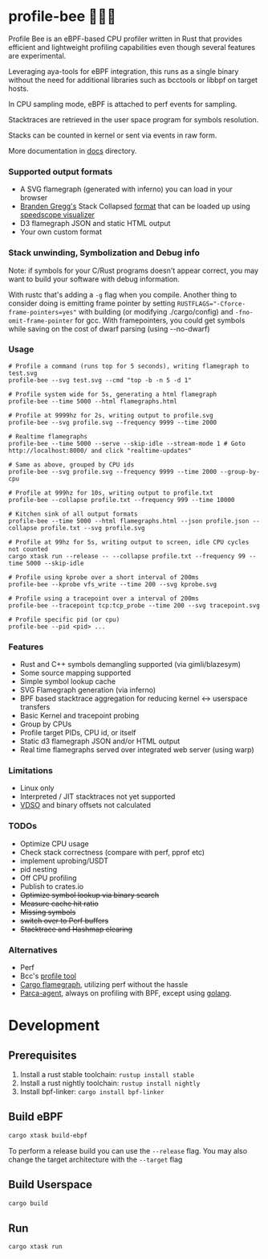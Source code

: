  # profile-bee 🐝🦀🔥

Profile Bee is an eBPF-based CPU profiler written in Rust that provides efficient and lightweight profiling capabilities even though several features are experimental.

Leveraging aya-tools for eBPF integration, this runs as a single binary without the need for
additional libraries such as bcctools or libbpf on target hosts.

In CPU sampling mode, eBPF is attached to perf events for sampling.

Stacktraces are retrieved in the user space program for symbols resolution.

Stacks can be counted in kernel or sent via events in raw form.

More documentation in [docs](docs) directory.

### Supported output formats
- A SVG flamegraph (generated with inferno) you can load in your browser
- [Branden Gregg's](https://www.brendangregg.com/FlameGraphs/cpuflamegraphs.html) Stack Collapsed [format](https://github.com/BrendanGregg/flamegraph#2-fold-stacks) that can be loaded up using [speedscope visualizer](https://www.speedscope.app/)
- D3 flamegraph JSON and static HTML output
- Your own custom format

### Stack unwinding, Symbolization and Debug info

Note: if symbols for your C/Rust programs doesn't appear correct, you may want to build your software with debug information.

With rustc that's adding a `-g` flag when you compile. Another thing to consider doing is emitting frame pointer by setting `RUSTFLAGS="-Cforce-frame-pointers=yes"` with building (or modifying ./cargo/config)
and `-fno-omit-frame-pointer` for gcc. With framepointers, you could get symbols while saving on the cost of dwarf parsing (using --no-dwarf)

### Usage

```
# Profile a command (runs top for 5 seconds), writing flamegraph to test.svg
profile-bee --svg test.svg --cmd "top -b -n 5 -d 1"

# Profile system wide for 5s, generating a html flamegraph
profile-bee --time 5000 --html flamegraphs.html

# Profile at 9999hz for 2s, writing output to profile.svg
profile-bee --svg profile.svg --frequency 9999 --time 2000

# Realtime flamegraphs
profile-bee --time 5000 --serve --skip-idle --stream-mode 1 # Goto http://localhost:8000/ and click "realtime-updates"

# Same as above, grouped by CPU ids
profile-bee --svg profile.svg --frequency 9999 --time 2000 --group-by-cpu

# Profile at 999hz for 10s, writing output to profile.txt
profile-bee --collapse profile.txt --frequency 999 --time 10000

# Kitchen sink of all output formats
profile-bee --time 5000 --html flamegraphs.html --json profile.json --collapse profile.txt --svg profile.svg

# Profile at 99hz for 5s, writing output to screen, idle CPU cycles not counted
cargo xtask run --release -- --collapse profile.txt --frequency 99 --time 5000 --skip-idle

# Profile using kprobe over a short interval of 200ms
profile-bee --kprobe vfs_write --time 200 --svg kprobe.svg

# Profile using a tracepoint over a interval of 200ms
profile-bee --tracepoint tcp:tcp_probe --time 200 --svg tracepoint.svg

# Profile specific pid (or cpu)
profile-bee --pid <pid> ...

```

### Features
- Rust and C++ symbols demangling supported (via gimli/blazesym)
- Some source mapping supported
- Simple symbol lookup cache
- SVG Flamegraph generation (via inferno)
- BPF based stacktrace aggregation for reducing kernel <-> userspace transfers
- Basic Kernel and tracepoint probing
- Group by CPUs
- Profile target PIDs, CPU id, or itself
- Static d3 flamegraph JSON and/or HTML output
- Real time flamegraphs served over integrated web server (using warp)

### Limitations
- Linux only
- Interpreted / JIT stacktraces not yet supported
- [VDSO](https://man7.org/linux/man-pages/man7/vdso.7.html) and binary offsets not calculated

### TODOs
- Optimize CPU usage
- Check stack correctness (compare with perf, pprof etc)
- implement uprobing/USDT
- pid nesting
- Off CPU profiling
- Publish to crates.io
- ~~Optimize symbol lookup via binary search~~
- ~~Measure cache hit ratio~~
- ~~Missing symbols~~
- ~~switch over to Perf buffers~~
- ~~Stacktrace and Hashmap clearing~~


### Alternatives
- Perf
- Bcc's [profile tool](https://github.com/iovisor/bcc/blob/b57dbb397cb110433c743685a7d1eb1fb9c3b1f9/tools/profile.py)
- [Cargo flamegraph](https://github.com/flamegraph-rs/flamegraph), utilizing perf without the hassle
- [Parca-agent](https://github.com/parca-dev/parca-agent), always on profiling with BPF, except using [golang](https://github.com/parca-dev/parca-agent/pull/869).

# Development

## Prerequisites

1. Install a rust stable toolchain: `rustup install stable`
1. Install a rust nightly toolchain: `rustup install nightly`
1. Install bpf-linker: `cargo install bpf-linker`

## Build eBPF

```bash
cargo xtask build-ebpf
```

To perform a release build you can use the `--release` flag.
You may also change the target architecture with the `--target` flag

## Build Userspace

```bash
cargo build
```

## Run

```bash
cargo xtask run
```
